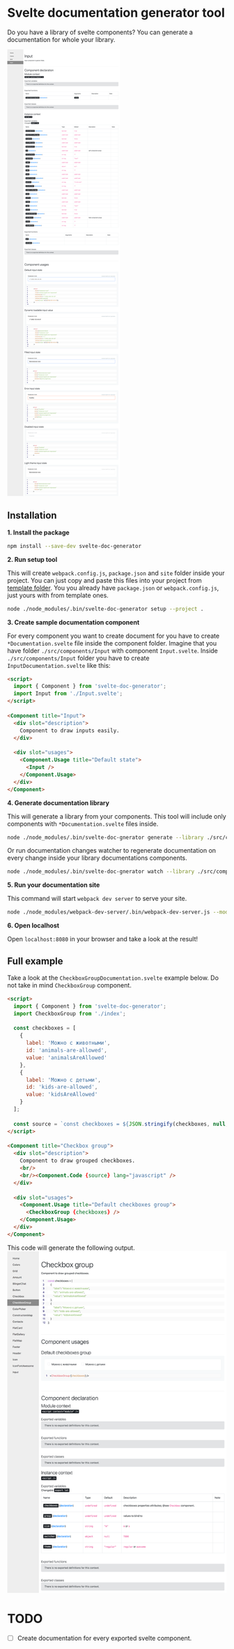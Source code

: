 # Svelte documentation generator tool
Do you have a library of svelte components?
You can generate a documentation for whole your library.

![example](documentation/screenshots/component-input.png)

## Installation
**1. Install the package**

```bash
npm install --save-dev svelte-doc-generator
```

**2. Run setup tool**

This will create `webpack.config.js`, `package.json` and `site` folder inside your project.
You can just copy and paste this files into your project from [template folder](./template).
You you already have `package.json` or `webpack.config.js`, just yours with from template ones.
```bash
node ./node_modules/.bin/svelte-doc-generator setup --project .
```

**3. Create sample documentation component**

For every component you want to create document for you have to create `*Documentation.svelte` file inside the component folder.
Imagine that you have folder `./src/components/Input` with component `Input.svelte`.
Inside `./src/components/Input` folder you have to create `InputDocumentation.svelte` like this:

```html
<script>
  import { Component } from 'svelte-doc-generator';
  import Input from './Input.svelte';
</script>

<Component title="Input">
  <div slot="description">
    Component to draw inputs easily.
  </div>

  <div slot="usages">
    <Component.Usage title="Default state">
      <Input />
    </Component.Usage>
  </div>
</Component>
``` 

**4. Generate documentation library**

This will generate a library from your components.
This tool will include only components with `*Documentation.svelte` files inside.
```bash
node ./node_modules/.bin/svelte-doc-gnerator generate --library ./src/components --target ./site/library
```

Or run documentation changes watcher to regenerate documentation on every change inside your library documentations components.
```bash
node ./node_modules/.bin/svelte-doc-gnerator watch --library ./src/components --target ./site/library
```

**5. Run your documentation site**

This command will start `webpack dev server` to serve your site.
```bash
node ./node_modules/webpack-dev-server/.bin/webpack-dev-server.js --mode development
```

**6. Open localhost**

Open `localhost:8080` in your browser and take a look at the result!

## Full example
Take a look at the `CheckboxGroupDocumentation.svelte` example below.
Do not take in mind `CheckboxGroup` component.
```html
<script>
  import { Component } from 'svelte-doc-generator';
  import CheckboxGroup from './index';

  const checkboxes = [
    {
      label: 'Можно с животными',
      id: 'animals-are-allowed',
      value: 'animalsAreAllowed'
    },
    {
      label: 'Можно с детьми',
      id: 'kids-are-allowed',
      value: 'kidsAreAllowed'
    }
  ];

  const source = `const checkboxes = ${JSON.stringify(checkboxes, null, 2)};`;
</script>

<Component title="Checkbox group">
  <div slot="description">
    Component to draw grouped checkboxes.
    <br/>
    <br/><Component.Code {source} lang="javascript" />
  </div>

  <div slot="usages">
    <Component.Usage title="Default checkboxes group">
      <CheckboxGroup {checkboxes} />
    </Component.Usage>
  </div>
</Component>
```

This code will generate the following output.
![example](documentation/screenshots/component-checkbox-group.png)

# TODO
- [ ] Create documentation for every exported svelte component.
